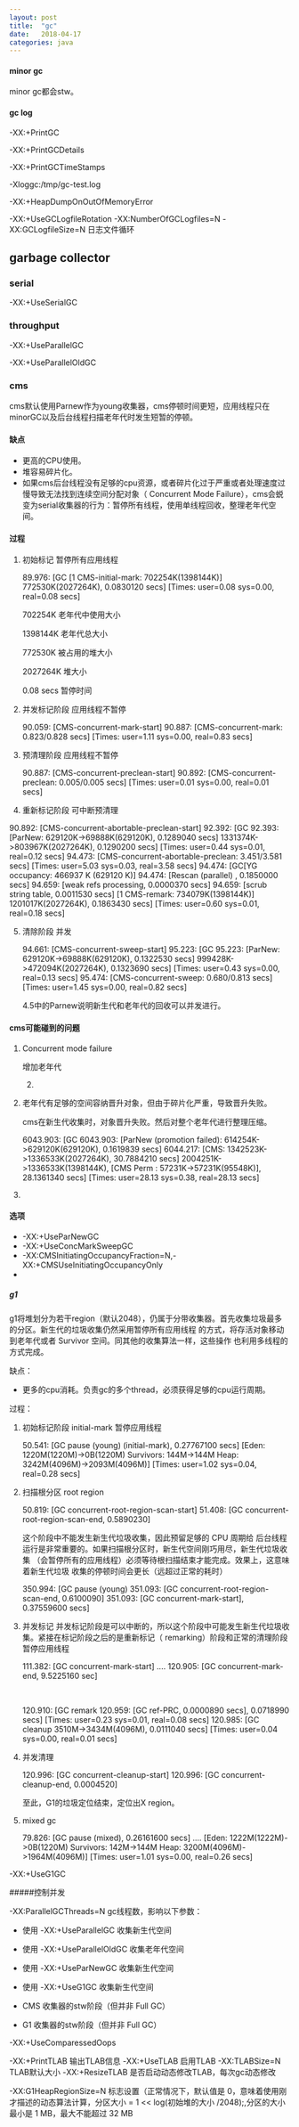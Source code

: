 ```yaml
---
layout: post
title:  "gc"
date:   2018-04-17
categories: java
---
```




#### minor gc

minor gc都会stw。



#### gc log

-XX:+PrintGC

-XX:+PrintGCDetails

-XX:+PrintGCTimeStamps

-Xloggc:/tmp/gc-test.log

-XX:+HeapDumpOnOutOfMemoryError

-XX:+UseGCLogfileRotation -XX:NumberOfGCLogfiles=N -XX:GCLogfileSize=N  日志文件循环

## garbage collector

### serial

-XX:+UseSerialGC

### throughput

-XX:+UseParallelGC

-XX:+UseParallelOldGC

### cms

cms默认使用Parnew作为young收集器，cms停顿时间更短，应用线程只在minorGC以及后台线程扫描老年代时发生短暂的停顿。

#### 缺点

+ 更高的CPU使用。
+ 堆容易碎片化。
+ 如果cms后台线程没有足够的cpu资源，或者碎片化过于严重或者处理速度过慢导致无法找到连续空间分配对象（ Concurrent Mode Failure），cms会蜕变为serial收集器的行为：暂停所有线程，使用单线程回收，整理老年代空间。

#### 过程

1. 初始标记 暂停所有应用线程

   89.976: [GC [1 CMS-initial-mark: 702254K(1398144K)]
   772530K(2027264K), 0.0830120 secs]
   [Times: user=0.08 sys=0.00, real=0.08 secs]

   702254K 老年代中使用大小

   1398144K 老年代总大小

   772530K 被占用的堆大小

   2027264K 堆大小

   0.08 secs 暂停时间

2. 并发标记阶段 应用线程不暂停

   90.059: [CMS-concurrent-mark-start]
   90.887: [CMS-concurrent-mark: 0.823/0.828 secs]
   [Times: user=1.11 sys=0.00, real=0.83 secs]

3. 预清理阶段  应用线程不暂停

   90.887: [CMS-concurrent-preclean-start]
   90.892: [CMS-concurrent-preclean: 0.005/0.005 secs]
   [Times: user=0.01 sys=0.00, real=0.01 secs]

4.  重新标记阶段  可中断预清理

   90.892: [CMS-concurrent-abortable-preclean-start]
   92.392: [GC 92.393: [ParNew: 629120K->69888K(629120K), 0.1289040 secs]
   1331374K->803967K(2027264K), 0.1290200 secs]
   [Times: user=0.44 sys=0.01, real=0.12 secs]
   94.473: [CMS-concurrent-abortable-preclean: 3.451/3.581 secs]
   [Times: user=5.03 sys=0.03, real=3.58 secs]
   94.474: [GC[YG occupancy: 466937 K (629120 K)]
   94.474: [Rescan (parallel) , 0.1850000 secs]
   94.659: [weak refs processing, 0.0000370 secs]
   94.659: [scrub string table, 0.0011530 secs]
   [1 CMS-remark: 734079K(1398144K)]
   1201017K(2027264K), 0.1863430 secs]
   [Times: user=0.60 sys=0.01, real=0.18 secs]

5. 清除阶段 并发

   94.661: [CMS-concurrent-sweep-start]
   95.223: [GC 95.223: [ParNew: 629120K->69888K(629120K), 0.1322530 secs]
   999428K->472094K(2027264K), 0.1323690 secs]
   [Times: user=0.43 sys=0.00, real=0.13 secs]
   95.474: [CMS-concurrent-sweep: 0.680/0.813 secs]
   [Times: user=1.45 sys=0.00, real=0.82 secs]

   4.5中的Parnew说明新生代和老年代的回收可以并发进行。

#### cms可能碰到的问题

1. Concurrent mode failure

   增加老年代

   2) 

2. 老年代有足够的空间容纳晋升对象，但由于碎片化严重，导致晋升失败。

   cms在新生代收集时，对象晋升失败。然后对整个老年代进行整理压缩。

   6043.903: [GC 6043.903:
   [ParNew (promotion failed): 614254K->629120K(629120K), 0.1619839 secs]
   6044.217: [CMS: 1342523K->1336533K(2027264K), 30.7884210 secs]
   2004251K->1336533K(1398144K),
   [CMS Perm : 57231K->57231K(95548K)], 28.1361340 secs]
   [Times: user=28.13 sys=0.38, real=28.13 secs]

3. ​

#### 选项

- -XX:+UseParNewGC
- -XX:+UseConcMarkSweepGC
- -XX:CMSInitiatingOccupancyFraction=N,-XX:+CMSUseInitiatingOccupancyOnly
- ​

##### g1

g1将堆划分为若干region（默认2048），仍属于分带收集器。首先收集垃圾最多的分区。新生代的垃圾收集仍然采用暂停所有应用线程
的方式，将存活对象移动到老年代或者 Survivor 空间。同其他的收集算法一样，这些操作
也利用多线程的方式完成。

缺点：

+ 更多的cpu消耗。负责gc的多个thread，必须获得足够的cpu运行周期。



过程：

1. 初始标记阶段 initial-mark 暂停应用线程

   50.541: [GC pause (young) (initial-mark), 0.27767100 secs]
   [Eden: 1220M(1220M)->0B(1220M)
   Survivors: 144M->144M Heap: 3242M(4096M)->2093M(4096M)]
   [Times: user=1.02 sys=0.04, real=0.28 secs]

2. 扫描根分区 root region

   50.819: [GC concurrent-root-region-scan-start]
   51.408: [GC concurrent-root-region-scan-end, 0.5890230]

   这个阶段中不能发生新生代垃圾收集，因此预留足够的 CPU 周期给
   后台线程运行是非常重要的。如果扫描根分区时，新生代空间刚巧用尽，新生代垃圾收集
   （会暂停所有的应用线程）必须等待根扫描结束才能完成。效果上，这意味着新生代垃圾
   收集的停顿时间会更长（远超过正常的耗时）

   350.994: [GC pause (young)
   351.093: [GC concurrent-root-region-scan-end, 0.6100090]
   351.093: [GC concurrent-mark-start],
   0.37559600 secs]

3. 并发标记  并发标记阶段是可以中断的，所以这个阶段中可能发生新生代垃圾收集。紧接在标记阶段之后的是重新标记（ remarking）阶段和正常的清理阶段  暂停应用线程

   111.382: [GC concurrent-mark-start]
   ....
   120.905: [GC concurrent-mark-end, 9.5225160 sec]

   ​

   120.910: [GC remark 120.959:
   [GC ref-PRC, 0.0000890 secs], 0.0718990 secs]
   [Times: user=0.23 sys=0.01, real=0.08 secs]
   120.985: [GC cleanup 3510M->3434M(4096M), 0.0111040 secs]
   [Times: user=0.04 sys=0.00, real=0.01 secs]

4. 并发清理

   120.996: [GC concurrent-cleanup-start]
   120.996: [GC concurrent-cleanup-end, 0.0004520]

   至此，G1的垃圾定位结束，定位出X region。

5. mixed gc

   79.826: [GC pause (mixed), 0.26161600 secs]
   ....
   [Eden: 1222M(1222M)->0B(1220M)
   Survivors: 142M->144M Heap: 3200M(4096M)->1964M(4096M)]
   [Times: user=1.01 sys=0.00, real=0.26 secs]

-XX:+UseG1GC



#####控制并发

-XX:ParallelGCThreads=N gc线程数，影响以下参数：

+ 使用 -XX:+UseParallelGC 收集新生代空间
+ 使用 -XX:+UseParallelOldGC 收集老年代空间


+  使用 -XX:+UseParNewGC 收集新生代空间
+  使用 -XX:+UseG1GC 收集新生代空间
+  CMS 收集器的stw阶段（但并非 Full GC）
+ G1 收集器的stw阶段（但并非 Full GC）



-XX:+UseComparessedOops







-XX:+PrintTLAB	输出TLAB信息
-XX:+UseTLAB	启用TLAB
-XX:TLABSize=N	TLAB默认大小
-XX:+ResizeTLAB	是否启动动态修改TLAB，每次gc动态修改

-XX:G1HeapRegionSize=N 标志设置（正常情况下，默认值是 0，意味着使用刚才描述的动态算法计算，分区大小 = 1 << log(初始堆的大小 /2048);,分区的大小最小是 1 MB，最大不能超过 32 MB